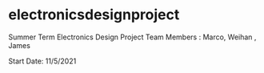 # electronicsdesignproject
Summer Term Electronics Design Project 
Team Members : Marco, Weihan , James

Start Date: 11/5/2021